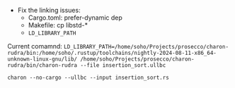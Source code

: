 - Fix the linking issues:
  - Cargo.toml: prefer-dynamic dep
  - Makefile: cp libstd-*
  - `LD_LIBRARY_PATH`

Current comamnd:
`LD_LIBRARY_PATH=/home/soho/Projects/prosecco/charon-rudra/bin:/home/soho/.rustup/toolchains/nightly-2024-08-11-x86_64-unknown-linux-gnu/lib/ /home/soho/Projects/prosecco/charon-rudra/bin/charon-rudra --file insertion_sort.ullbc`

`charon --no-cargo --ullbc --input insertion_sort.rs`
